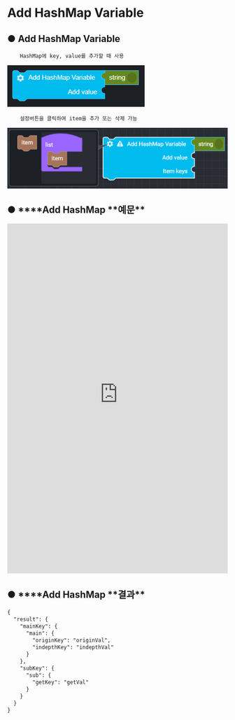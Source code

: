 # Add HashMap Variable

## ● Add HashMap Variable

        HashMap에 key, value를 추가할 때 사용

![](../../img/assets/image%20%2812%29.png)

        설정버튼을 클릭하여 item을 추가 또는 삭제 가능

![](../../img/assets/image%20%28185%29.png)

## ● \***\*Add HashMap **예문\*\*

<iframe
    src="https://d1sxhpvag16wqc.cloudfront.net/v3.1.0/hashmap/add_hashmap"
    name="프레임 이름"
    width="100%"
    height="800px"
    allow=""
    style="border:0 none"
    sandbox="allow-scripts allow-same-origin">
  iframe를 지원하지 않는 브라우저인 경우 대체정보를 제공 
  ![](../../img/assets/image%20%2884%29.png)

![](../../img/assets/image%20%28143%29.png)

![](../../img/assets/image%20%28155%29.png)

</iframe>

## ● \***\*Add HashMap **결과\*\*

```text
{
  "result": {
    "mainKey": {
      "main": {
        "originKey": "originVal",
        "indepthKey": "indepthVal"
      }
    },
    "subKey": {
      "sub": {
        "getKey": "getVal"
      }
    }
  }
}
```
